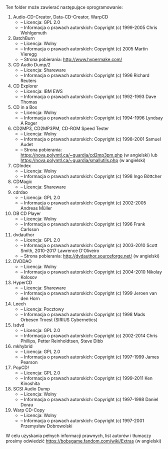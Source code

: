 Ten folder może zawierać następujące oprogramowanie:

1. Audio-CD-Creator, Data-CD-Creator, WarpCD
   - – Licencja: GPL 2.0
   - – Informacja o prawach autorskich: Copyright (c) 1999-2005 Chris Wohlgemuth
2. BatchBurn
   - – Licencja: Wolny
   - – Informacja o prawach autorskich: Copyright (c) 2005 Martin Vieregg
   - – Strona pobierania: http://www.hypermake.com/
3. CD Audio Dump/2
   - – Licencja: Shareware
   - – Informacja o prawach autorskich: Copyright (c) 1996 Richard Reuters
4. CD Explorer
   - – Licencja: IBM EWS
   - – Informacja o prawach autorskich: Copyright (c) 1992-1993 Dave Thomas
5. CD in a Box
   - – Licencja: Wolny
   - – Informacja o prawach autorskich: Copyright (c) 1994-1996 Lyndsay A Roger
6. CD2MP3, CD2MP3PM, CD-ROM Speed Tester
   - – Licencja: Wolny
   - – Informacja o prawach autorskich: Copyright (c) 1998-2001 Samuel Audet
   - – Strona pobierania: https://nova.polymtl.ca/~guardia/cd2mp3pm.php (w angielski) lub https://nova.polymtl.ca/~guardia/smallutils.php (w angielski)
7. CDIndex
   - – Licencja: Wolny
   - – Informacja o prawach autorskich: Copyright (c) 1998 Ingo Böttcher
8. CDMagic
   - – Licencja: Shareware
9. cdrdao
   - – Licencja: GPL 2.0
   - – Informacja o prawach autorskich: Copyright (c) 2002-2005 Andreas Müller
10. DB CD Player
    - – Licencja: Wolny
    - – Informacja o prawach autorskich: Copyright (c) 1996 Frank Carlsson
11. dvdauthor
    - – Licencja: GPL 2.0
    - – Informacja o prawach autorskich: Copyright (c) 2003-2010 Scott Smith, 2010-2017 Lawrence D'Oliveiro
    - – Strona pobierania: http://dvdauthor.sourceforge.net/ (w angielski)
12. DVDDAO
    - – Licencja: Wolny
    - – Informacja o prawach autorskich: Copyright (c) 2004-2010 Nikolay Kolosov
13. HyperCD
    - – Licencja: Shareware
    - – Informacja o prawach autorskich: Copyright (c) 1999 Jeroen van den Horn
14. Leech
    - – Licencja: Pocztowy
    - – Informacja o prawach autorskich: Copyright (c) 1998 Mads Orbesen Troest (SIRIUS Cybernetics)
15. lsdvd
    - – Licencja: GPL 2.0
    - – Informacja o prawach autorskich: Copyright (c) 2002-2014 Chris Phillips, Petter Reinholdtsen, Steve Dibb
16. mkhybrid 
    - – Licencja: GPL 2.0
    - – Informacja o prawach autorskich: Copyright (c) 1997-1999 James Pearson
16. PopCD!
    - – Licencja: GPL 2.0
    - – Informacja o prawach autorskich: Copyright (c) 1999-2011 Ken Kinoshita
17. SCSI Audio Dump
    - – Licencja: Wolny
    - – Informacja o prawach autorskich: Copyright (c) 1997-1998 Daniel Dorau
18. Warp CD-Copy
    - – Licencja: Wolny
    - – Informacja o prawach autorskich: Copyright (c) 1997-2001 Przemysław Dobrowolski

W celu uzyskania pełnych informacji prawnych, list autorów i tłumaczy prosimy odwiedzić https://bobsgame.fandom.com/wiki/Extras (w angielski)
